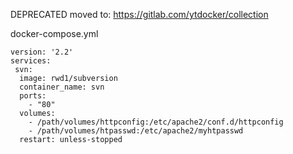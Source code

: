 DEPRECATED moved to: https://gitlab.com/ytdocker/collection

docker-compose.yml

```
version: '2.2'
services:
 svn:
  image: rwd1/subversion
  container_name: svn
  ports:
    - "80"
  volumes:
    - /path/volumes/httpconfig:/etc/apache2/conf.d/httpconfig
    - /path/volumes/htpasswd:/etc/apache2/myhtpasswd
  restart: unless-stopped
```
